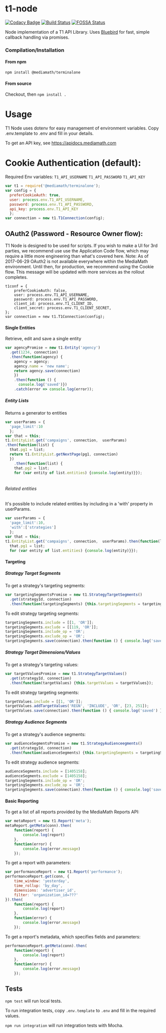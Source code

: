 t1-node
=======

[![Codacy Badge](https://api.codacy.com/project/badge/Grade/1ed36fa05e24460490ac44b3ff1e3307)](https://www.codacy.com/app/fsargent/t1-node?utm_source=github.com&utm_medium=referral&utm_content=MediaMath/t1-node&utm_campaign=badger)
[![Build Status](https://travis-ci.org/MediaMath/t1-node.svg?branch=master)](https://travis-ci.org/MediaMath/t1-node)
[![FOSSA Status](https://app.fossa.io/api/projects/git%2Bhttps%3A%2F%2Fgithub.com%2FMediaMath%2Ft1-node.svg?type=shield)](https://app.fossa.io/projects/git%2Bhttps%3A%2F%2Fgithub.com%2FMediaMath%2Ft1-node?ref=badge_shield)

Node implementation of a T1 API Library. Uses [Bluebird](http://bluebirdjs.com/docs/getting-started.html) for fast, simple callback handling via promises.

### Compilation/Installation
#### From npm
` npm install @mediamath/terminalone `
#### From source
Checkout, then `npm install .`

# Usage

T1 Node uses dotenv for easy management of environment variables. Copy .env.template to .env and fill in your details. 

To get an API key, see https://apidocs.mediamath.com

# Cookie Authentication (default):

Required Env variables:
`T1_API_USERNAME`
`T1_API_PASSWORD`
`T1_API_KEY`

``` js
var t1 = require('@mediamath/terminalone');
var config = {
  preferCookieAuth: true,
  user: process.env.T1_API_USERNAME,
  password: process.env.T1_API_PASSWORD,
  api_key: process.env.T1_API_KEY
  };
var connection = new t1.T1Connection(config);
```

## OAuth2 (Password - Resource Owner flow):

T1 Node is designed to be used for scripts. If you wish to make a UI for 3rd parties, we recommend use use the Application Code flow, which may require a little more engineering than what's covered here.
Note: As of 2017-06-29 OAuth2 is not available everywhere within the MediaMath environment. Until then, for production, we recommend using the Cookie flow. This message will be updated with more services as the rollout completes.

```
t1conf = {
    preferCookieAuth: false,
    user: process.env.T1_API_USERNAME,
    password: process.env.T1_API_PASSWORD,
    client_id: process.env.T1_CLIENT_ID,
    client_secret: process.env.T1_CLIENT_SECRET,
};
var connection = new t1.T1Connection(config);
```



#### Single Entities

Retrieve, edit and save a single entity

``` js
var agencyPromise = new t1.Entity('agency')
  .get(1234, connection)
  .then(function(agency) {
    agency = agency;
    agency.name = 'new name';
    return agency.save(connection)
    })
    .then(function () {
      console.log('saved')})
    .catch(error => console.log(error));
```

##### Entity Lists

Returns a generator to entities

``` js
var userParams = {
  'page_limit':10
  };
var that = this;
t1.EntityList.get('campaigns', connection,  userParams)
.then(function(list) {
  that.pg1 = list;
  return t1.EntityList.getNextPage(pg1, connection)
  })
    .then(function(list) {
    that.pg2 = list;
    for (var entity of list.entities) {console.log(entity)}});
  
```


###### Related entities
It's possible to include related entities by including in a 'with' property in userParams.

``` js
var userParams = {
  'page_limit':10,
  'with':['strategies']
  };
var that = this;
t1.EntityList.get('campaigns', connection,  userParams).then(function(list) {
  that.pg1 = list;
  for (var entity of list.entities) {console.log(entity)}});
```

#### Targeting

##### Strategy Target Segments
To get a strategy's targeting segments:
``` js
var targetingSegmentsPromise = new t1.StrategyTargetSegments()
  .get(strategyId, connection)
  .then(function(targetingSegments) {this.targetingSegments = targetingSegments});
```  

To edit strategy targeting segments:
``` js
targetingSegments.include = [[1, 'OR']];
targetingSegments.exclude = [[119, 'OR']];
targetingSegments.include_op = 'OR';
targetingSegments.exclude_op = 'OR';
targetingSegments.save(connection).then(function () { console.log('saved') });
```

##### Strategy Target Dimensions/Values
To get a strategy's targeting values:
``` js
var targetValuesPromise = new t1.StrategyTargetValues()
  .get(strategyId, connection)
  .then(function(targetValues) {this.targetValues = targetValues});
```  

To edit strategy targeting segments:
``` js
targetValues.include = [[1, 'OR']];
targetValues.addTargetValues('REGN', 'INCLUDE', 'OR', [23, 251]);
targetValues.save(connection).then(function () { console.log('saved') });
```

##### Strategy Audience Segments
To get a strategy's audience segments:
``` js
var audienceSegmentsPromise = new t1.StrategyAudienceegments()
  .get(strategyId, connection)
  .then(function(audienceSegments) {this.targetingSegments = targetingSegments});
```  

To edit strategy audience segments:
``` js
audienceSegments.include = [1405158];
audienceSegments.exclude = [1405158];
targetingSegments.include_op = 'OR';
targetingSegments.exclude_op = 'OR';
targetingSegments.save(connection).then(function () { console.log('saved') });
```

#### Basic Reporting

To get a list of all reports provided by the MediaMath Reports API:

``` js
var metaReport = new t1.Report('meta');
metaReport.getMeta(conn).then(
    function(report) {
        console.log(report)
    },
    function(error) {
        console.log(error.message)
    });
```

To get a report with parameters:

``` js
var performanceReport = new t1.Report('performance');
performanceReport.get(conn, {
    time_window: 'yesterday',
    time_rollup: 'by_day',
    dimensions: 'advertiser_id',
    filter: 'organization_id=???'
}).then(
    function(report) {
        console.log(report)
    },
    function(error) {
        console.log(error.message)
    });
```

To get a report's metadata, which specifies fields and parameters:

``` js
performanceReport.getMeta(conn).then(
    function(report) {
        console.log(report)
    },
    function(error) {
        console.log(error.message)
    });
```

## Tests

`npm test` will run local tests.

To run integration tests, copy `.env.template` to `.env` and fill in the required values.

`npm run integration` will run integration tests with Mocha.

